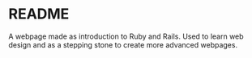 # README

A webpage made as introduction to Ruby and Rails. Used to learn web design and as a stepping stone to create more advanced webpages. 
